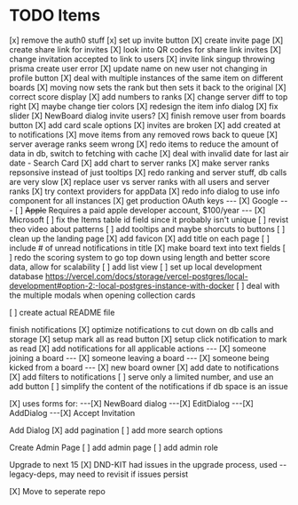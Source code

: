 # TODO Items

[x] remove the auth0 stuff
[x] set up invite button
[X] create invite page
[X] create share link for invites
[X] look into QR codes for share link invites
[X] change invitation accepted to link to users
[X] invite link singup throwing prisma create user error
[X] update name on new user not changing in profile button
[X] deal with multiple instances of the same item on different boards
[X] moving now sets the rank but then sets it back to the original
[X] correct score display
[X] add numbers to ranks
[X] change server diff to top right
[X] maybe change tier colors
[X] redesign the item info dialog
[X] fix slider
[X] NewBoard dialog invite users?
[X] finish remove user from boards button
[X] add card scale options
[X] invites are broken
[X] add created at to notifications
[X] move items from any removed rows back to queue
[X] server average ranks seem wrong
[X] redo items to reduce the amount of data in db, switch to fetching with cache
[X] deal with invalid date for last air date - Search Card
[X] add chart to server ranks
[X] make server ranks repsonsive instead of just tooltips
[X] redo ranking and server stuff, db calls are very slow
[X] replace user vs server ranks with all users and server ranks
[X] try context providers for appData
[X] redo info dialog to use info component for all instances
[X] get production OAuth keys
--- [X] Google
--- [ ] ~~Apple~~ Requires a paid apple developer account, $100/year
--- [X] Microsoft
[ ] fix the Items table id field since it probably isn't unique
[ ] revist theo video about patterns
[ ] add tooltips and maybe shorcuts to buttons
[ ] clean up the landing page
[X] add favicon
[X] add title on each page
[ ] include # of unread notifications in title
[X] make board text into text fields
[ ] redo the scoring system to go top down using length and better score data, allow for scalability
[ ] add list view
[ ] set up local development database https://vercel.com/docs/storage/vercel-postgres/local-development#option-2:-local-postgres-instance-with-docker
[ ] deal with the multiple modals when opening collection cards

[ ] create actual README file

finish notifications
[X] optimize notifications to cut down on db calls and storage
[X] setup mark all as read button
[X] setup click notification to mark as read
[X] add notifications for all applicable actions
--- [X] someone joining a board
--- [X] someone leaving a board
--- [X] someone being kicked from a board
--- [X] new board owner
[X] add date to notifications
[X] add filters to notifications
[ ] serve only a limited number, and use an add button
[ ] simplify the content of the notifications if db space is an issue

[X] uses forms for:
---[X] NewBoard dialog
---[X] EditDialog
---[X] AddDialog
---[X] Accept Invitation

Add Dialog
[X] add pagination
[ ] add more search options

Create Admin Page
[ ] add admin page
[ ] add admin role

Upgrade to next 15
[X] DND-KIT had issues in the upgrade process, used --legacy-deps, may need to revisit if issues persist

[X] Move to seperate repo
